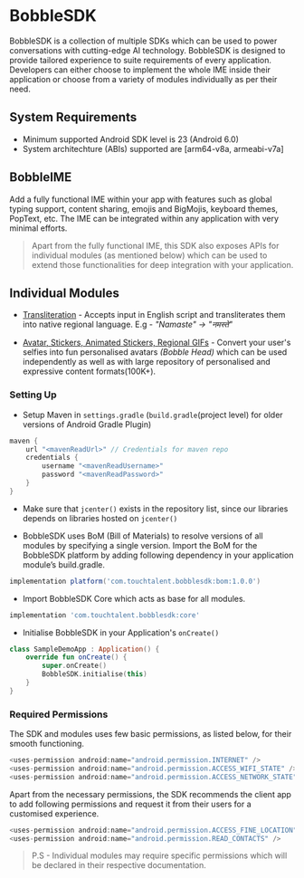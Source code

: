 # BobbleSDK

BobbleSDK is a collection of multiple SDKs which can be used to power conversations with cutting-edge AI technology. BobbleSDK is designed to provide tailored experience to suite requirements of every application. Developers can either choose to implement the whole IME inside their application or choose from a variety of modules individually as per their need.

## <a name="requirements"></a>System Requirements
- Minimum supported Android SDK level is 23 (Android 6.0)
- System architechture (ABIs) supported are [arm64-v8a, armeabi-v7a]

## BobbleIME 
Add a fully functional IME within your app with features such as global typing support, content sharing, emojis and BigMojis, keyboard themes, PopText, etc. The IME can be integrated within any application with very minimal efforts.

> Apart from the fully functional IME, this SDK also exposes APIs for individual modules (as mentioned below) which can be used to extend those functionalities for deep integration with your application.

## Individual Modules

- [Transliteration](transliteration.md) - Accepts input in English script and transliterates them into native regional language. E.g - <i>"Namaste" -> "नमस्ते"</i>

- [Avatar, Stickers, Animated Stickers, Regional GIFs](content.md) - Convert your user's selfies into fun personalised avatars <i>(Bobble Head)</i> which can be used independently as well as with large repository of personalised and expressive content formats(100K+).


### <a name="setup"></a>Setting Up

- Setup Maven in `settings.gradle` (`build.gradle`(project level) for older versions of Android Gradle Plugin)
```groovy
maven {
    url "<mavenReadUrl>" // Credentials for maven repo
    credentials {
        username "<mavenReadUsername>"
        password "<mavenReadPassword>"
    }
}
```
- Make sure that `jcenter()` exists in the repository list, since our libraries depends on libraries hosted on `jcenter()`

- BobbleSDK uses BoM (Bill of Materials) to resolve versions of all modules by specifying a single version. Import the BoM for the BobbleSDK platform by adding following dependency in your application module’s build.gradle. 
```groovy
implementation platform('com.touchtalent.bobblesdk:bom:1.0.0')
```

- Import BobbleSDK Core which acts as base for all modules.
```groovy
implementation 'com.touchtalent.bobblesdk:core'
```

- Initialise BobbleSDK in your Application's ```onCreate()```
```kotlin
class SampleDemoApp : Application() {
    override fun onCreate() {
        super.onCreate()
        BobbleSDK.initialise(this)
    }
}
```
### <a name="permissions"></a>Required Permissions

The SDK and modules uses few basic permissions, as listed below, for their smooth functioning. 

```java
<uses-permission android:name="android.permission.INTERNET" />
<uses-permission android:name="android.permission.ACCESS_WIFI_STATE" />
<uses-permission android:name="android.permission.ACCESS_NETWORK_STATE" />
```
Apart from the necessary permissions, the SDK recommends the client app to add following permissions and request it from their users for a customised experience.
```java
<uses-permission android:name="android.permission.ACCESS_FINE_LOCATION" />
<uses-permission android:name="android.permission.READ_CONTACTS" />
```

>P.S - Individual modules may require specific permissions which will be declared in their respective documentation.


